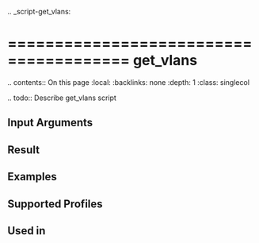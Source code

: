 .. _script-get_vlans:

=======================================
get_vlans
=======================================

.. contents:: On this page
    :local:
    :backlinks: none
    :depth: 1
    :class: singlecol

.. todo::
    Describe get_vlans script

Input Arguments
---------------

Result
------

Examples
--------

Supported Profiles
------------------

Used in
-------
